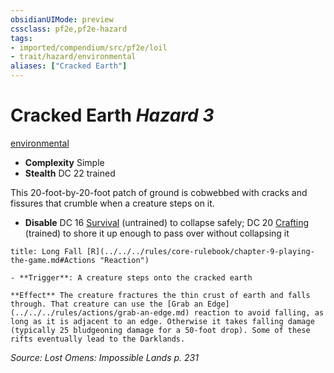 ```yaml
---
obsidianUIMode: preview
cssclass: pf2e,pf2e-hazard
tags:
- imported/compendium/src/pf2e/loil
- trait/hazard/environmental
aliases: ["Cracked Earth"]
---
```

# Cracked Earth *Hazard 3*  
[environmental](environmental.md)  

- **Complexity** Simple
- **Stealth** DC 22 trained  

This 20-foot-by-20-foot patch of ground is cobwebbed with cracks and fissures that crumble when a creature steps on it.

- **Disable** DC 16 [Survival](../../skills.md#Survival) (untrained) to collapse safely; DC 20 [Crafting](../../skills.md#Crafting) (trained) to shore it up enough to pass over without collapsing it  
     
```ad-embed-ability
title: Long Fall [R](../../../rules/core-rulebook/chapter-9-playing-the-game.md#Actions "Reaction")

- **Trigger**: A creature steps onto the cracked earth

**Effect** The creature fractures the thin crust of earth and falls through. That creature can use the [Grab an Edge](../../../rules/actions/grab-an-edge.md) reaction to avoid falling, as long as it is adjacent to an edge. Otherwise it takes falling damage (typically 25 bludgeoning damage for a 50-foot drop). Some of these rifts eventually lead to the Darklands.
```

*Source: Lost Omens: Impossible Lands p. 231*
